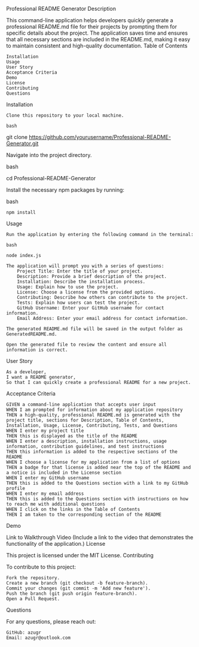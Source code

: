 Professional README Generator
Description

This command-line application helps developers quickly generate a professional README.md file for their projects by prompting them for specific details about the project. The application saves time and ensures that all necessary sections are included in the README.md, making it easy to maintain consistent and high-quality documentation.
Table of Contents

    Installation
    Usage
    User Story
    Acceptance Criteria
    Demo
    License
    Contributing
    Questions

Installation

    Clone this repository to your local machine.

    bash

git clone https://github.com/yourusername/Professional-README-Generator.git

Navigate into the project directory.

bash

cd Professional-README-Generator

Install the necessary npm packages by running:

bash

    npm install

Usage

    Run the application by entering the following command in the terminal:

    bash

    node index.js

    The application will prompt you with a series of questions:
        Project Title: Enter the title of your project.
        Description: Provide a brief description of the project.
        Installation: Describe the installation process.
        Usage: Explain how to use the project.
        License: Choose a license from the provided options.
        Contributing: Describe how others can contribute to the project.
        Tests: Explain how users can test the project.
        GitHub Username: Enter your GitHub username for contact information.
        Email Address: Enter your email address for contact information.

    The generated README.md file will be saved in the output folder as GeneratedREADME.md.

    Open the generated file to review the content and ensure all information is correct.

User Story

    As a developer,
    I want a README generator,
    So that I can quickly create a professional README for a new project.

Acceptance Criteria

    GIVEN a command-line application that accepts user input
    WHEN I am prompted for information about my application repository
    THEN a high-quality, professional README.md is generated with the project title, sections for Description, Table of Contents, Installation, Usage, License, Contributing, Tests, and Questions
    WHEN I enter my project title
    THEN this is displayed as the title of the README
    WHEN I enter a description, installation instructions, usage information, contribution guidelines, and test instructions
    THEN this information is added to the respective sections of the README
    WHEN I choose a license for my application from a list of options
    THEN a badge for that license is added near the top of the README and a notice is included in the License section
    WHEN I enter my GitHub username
    THEN this is added to the Questions section with a link to my GitHub profile
    WHEN I enter my email address
    THEN this is added to the Questions section with instructions on how to reach me with additional questions
    WHEN I click on the links in the Table of Contents
    THEN I am taken to the corresponding section of the README

Demo

Link to Walkthrough Video (Include a link to the video that demonstrates the functionality of the application.)
License

This project is licensed under the MIT License.
Contributing

To contribute to this project:

    Fork the repository.
    Create a new branch (git checkout -b feature-branch).
    Commit your changes (git commit -m 'Add new feature').
    Push the branch (git push origin feature-branch).
    Open a Pull Request.

Questions

For any questions, please reach out:

    GitHub: azugr
    Email: azugr@outlook.com

